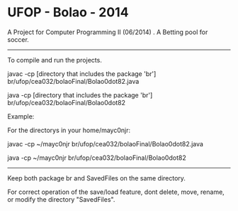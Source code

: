# UFOP - Bolao - 2014
A Project for Computer Programming II (06/2014) . A Betting pool for soccer.

 - - - - - - - - - - - - - - - - - - - - - - - - - - - - - - - - - - -
 
 To compile and run the projects.
 
 javac -cp [directory that includes the package 'br'] br/ufop/cea032/bolaoFinal/Bolao0dot82.java
 
 java -cp [directory that includes the package 'br'] br/ufop/cea032/bolaoFinal/Bolao0dot82
 
 Example:
 
 For the directorys in your home/mayc0njr:
 
 javac -cp ~/mayc0njr br/ufop/cea032/bolaoFinal/Bolao0dot82.java
 
 java -cp ~/mayc0njr br/ufop/cea032/bolaoFinal/Bolao0dot82
 
 
 - - - - - - - - - - - - - - - - - - - - - - - - - - - - - - - - - - -
 
Keep both package br and SavedFiles on the same directory.

For correct operation of the save/load feature, dont delete, move, rename, or modify the directory "SavedFiles".
